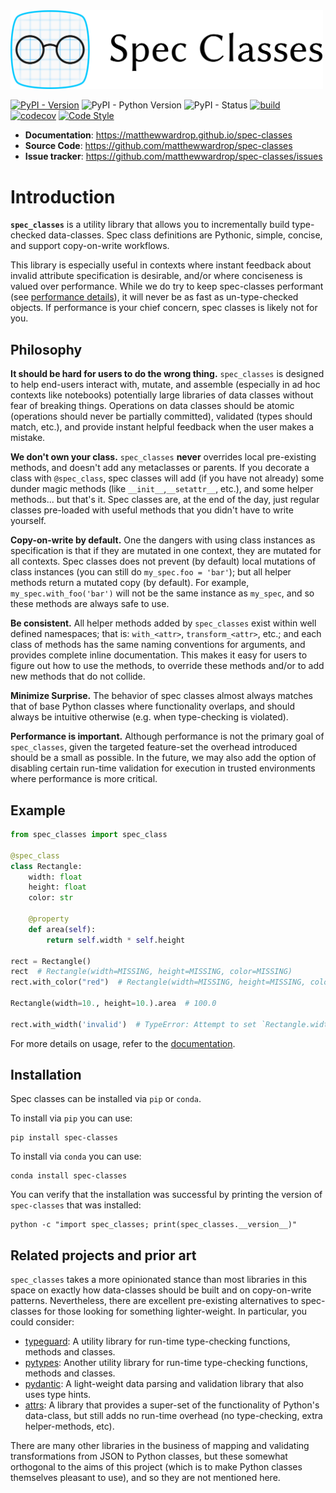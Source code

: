 <img alt="Spec Classes Logo" src="https://raw.githubusercontent.com/matthewwardrop/spec-classes/main/docsite/docs/assets/images/logo-with-text.png" style="max-width: 500px"/>

[![PyPI - Version](https://img.shields.io/pypi/v/spec-classes.svg)](https://pypi.org/project/spec-classes/)
![PyPI - Python Version](https://img.shields.io/pypi/pyversions/spec-classes.svg)
![PyPI - Status](https://img.shields.io/pypi/status/spec-classes.svg)
[![build](https://img.shields.io/github/workflow/status/matthewwardrop/spec-classes/Run%20Tox%20Tests)](https://github.com/matthewwardrop/spec-classes/actions?query=workflow%3A%22Run+Tox+Tests%22)
[![codecov](https://codecov.io/gh/matthewwardrop/spec-classes/branch/main/graph/badge.svg)](https://codecov.io/gh/matthewwardrop/spec-classes)
[![Code Style](https://img.shields.io/badge/code%20style-black-black)](https://github.com/psf/black)


- **Documentation**: <https://matthewwardrop.github.io/spec-classes>
- **Source Code**: <https://github.com/matthewwardrop/spec-classes>
- **Issue tracker**: <https://github.com/matthewwardrop/spec-classes/issues>

# Introduction

**`spec_classes`** is a utility library that allows you to incrementally build
type-checked data-classes. Spec class definitions are Pythonic, simple, concise,
and support copy-on-write workflows.

This library is especially useful in contexts where instant feedback about
invalid attribute specification is desirable, and/or where conciseness is
valued over performance. While we do try to keep spec-classes performant (see
[performance details](https://matthewwardrop.github.io/spec-classes/implementation/performance.md)), it will never be as fast
as un-type-checked objects. If performance is your chief concern, spec classes
is likely not for you.

## Philosophy

**It should be hard for users to do the wrong thing.** `spec_classes` is
designed to help end-users interact with, mutate, and assemble (especially in ad
hoc contexts like notebooks) potentially large libraries of data classes without
fear of breaking things. Operations on data classes should be atomic (operations
should never be partially committed), validated (types should match, etc.), and
provide instant helpful feedback when the user makes a mistake.

**We don't own your class.** `spec_classes` **never** overrides local
pre-existing methods, and doesn't add any metaclasses or parents. If you
decorate a class with `@spec_class`, spec classes will add (if you have not
already) some dunder magic methods (like `__init__`,`__setattr__`, etc.), and
some helper methods... but that's it. Spec classes are, at the end of the day,
just regular classes pre-loaded with useful methods that you didn't have to
write yourself.

**Copy-on-write by default.** One the dangers with using class instances as
specification is that if they are mutated in one context, they are mutated for
all contexts. Spec classes does not prevent (by default) local mutations of
class instances (you can still do `my_spec.foo = 'bar'`); but all helper methods
return a mutated copy (by default). For example, `my_spec.with_foo('bar')` will
not be the same instance as `my_spec`, and so these methods are always safe to
use.

**Be consistent.** All helper methods added by `spec_classes` exist within well
defined namespaces; that is: `with_<attr>`, `transform_<attr>`, etc.; and each
class of methods has the same naming conventions for arguments, and provides
complete inline documentation. This makes it easy for users to figure out how to
use the methods, to override these methods and/or to add new methods that do not
collide.

**Minimize Surprise.** The behavior of spec classes almost always matches that
of base Python classes where functionality overlaps, and should always be
intuitive otherwise (e.g. when type-checking is violated).

**Performance is important.** Although performance is not the primary goal of 
`spec_classes`, given the targeted feature-set the overhead introduced should 
be a small as possible. In the future, we may also add the option of disabling
certain run-time validation for execution in trusted environments where
performance is more critical.

## Example

```python
from spec_classes import spec_class

@spec_class
class Rectangle:
    width: float
    height: float
    color: str
    
    @property
    def area(self):
        return self.width * self.height

rect = Rectangle()
rect  # Rectangle(width=MISSING, height=MISSING, color=MISSING)
rect.with_color("red")  # Rectangle(width=MISSING, height=MISSING, color='red')

Rectangle(width=10., height=10.).area  # 100.0

rect.with_width('invalid')  # TypeError: Attempt to set `Rectangle.width` with an invalid type [got `'invalid'`; expecting `float`].
```

For more details on usage, refer to the [documentation](https://matthewwardrop.github.io/spec-classes).

## Installation

Spec classes can be installed via `pip` or `conda`.

To install via `pip` you can use:

```shell
pip install spec-classes
```

To install via `conda` you can use:

```shell
conda install spec-classes
```

You can verify that the installation was successful by printing the version of
`spec-classes` that was installed:

```shell
python -c "import spec_classes; print(spec_classes.__version__)"
```

## Related projects and prior art

`spec_classes` takes a more opinionated stance than most libraries in this space
on exactly how data-classes should be built and on copy-on-write patterns. 
Nevertheless, there are excellent pre-existing alternatives to spec-classes 
for those looking for something lighter-weight. In particular, you could 
consider:

- [typeguard](https://github.com/agronholm/typeguard): A utility library for
    run-time type-checking functions, methods and classes.
- [pytypes](https://github.com/Stewori/pytypes): Another utility library for
    run-time type-checking functions, methods and classes.
- [pydantic](https://github.com/samuelcolvin/pydantic/): A light-weight data 
    parsing and validation library that also uses type hints.
- [attrs](https://github.com/python-attrs/attrs): A library that provides a 
    super-set of the functionality of Python's data-class, but still adds no
    run-time overhead (no type-checking, extra helper-methods, etc).

There are many other libraries in the business of mapping and validating 
transformations from JSON to Python classes, but these somewhat orthogonal to 
the aims of this project (which is to make Python classes themselves pleasant
to use), and so they are not mentioned here.